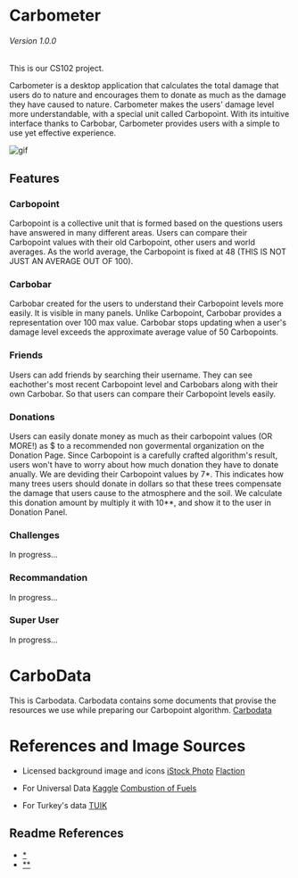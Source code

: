 # Carbometer 
###### Version 1.0.0
This is our CS102 project.

Carbometer is a desktop application that calculates the total damage that users do to nature and encourages them to donate as much as the damage they have caused to nature. Carbometer makes the users' damage level more understandable, with a special unit called Carbopoint. With its intuitive interface thanks to Carbobar, Carbometer provides users with a simple to use yet effective experience.

![gif](https://user-images.githubusercontent.com/72264947/103178442-da9c4980-4893-11eb-9e2f-43f4aea8c36e.gif)


## Features

### Carbopoint

Carbopoint is a collective unit that is formed based on the questions users have answered in many different areas. Users can compare their Carbopoint values with their old Carbopoint, other users and world averages.
As the world average, the Carbopoint is fixed at 48 (THIS IS NOT JUST AN AVERAGE OUT OF 100).

### Carbobar

Carbobar created for the users to understand their Carbopoint levels more easily. It is visible in many panels. Unlike Carbopoint, Carbobar provides a representation over 100 max value. Carbobar stops updating when a user's damage level exceeds the approximate average value of 50 Carbopoints.

### Friends 
Users can add friends by searching their username. They can see eachother's most recent Carbopoint level and Carbobars along with their own Carbobar. So that users can compare their Carbopoint levels easily.

### Donations
Users can easily donate money as much as their carbopoint values (OR MORE!) as $ to a recommended non govermental organization on the Donation Page. Since Carbopoint is a carefully crafted algorithm's result, users won't have to worry about how much donation they have to donate anually. We are deviding their Carbopoint values by 7*. This indicates how many trees users should donate in dollars so that these trees compensate the damage that users cause to the atmosphere and the soil. We calculate this donation amount by multiply it with 10**, and show it to the user in Donation Panel.

### Challenges 
In progress...

### Recommandation 
In progress...

### Super User 
In progress...

# CarboData
This is Carbodata. Carbodata contains some documents that provise the resources we use while preparing our Carbopoint algorithm. [Carbodata](https://1drv.ms/u/s!AnhrewFho4FHiGKq5luj7Iomz8jb?e=3ns5QT)

# References and Image Sources
* Licensed background image and icons 
[iStock Photo](https://www.istockphoto.com/tr/foto%C4%9Fraf/karbon-ayak-izi-sembol%C3%BC-ye%C5%9Fil-otlar%C4%B1n-yap%C4%B1lm%C4%B1%C5%9F-ye%C5%9Fil-enerji-kavram%C4%B1-gm871717404-145490015)
[Flaction](https://www.flaticon.com/)

* For Universal Data 
[Kaggle](https://www.kaggle.com/) 
[Combustion of Fuels](https://www.engineeringtoolbox.com/co2-emission-fuels-d_1085.html)

* For Turkey's data
[TUIK](https://www.tuik.gov.tr/) 

## Readme References
* [*](https://ythakker.medium.com/how-many-new-trees-would-it-take-to-offset-our-carbon-emissions-13c78ccb09ab)
* [**](https://onetreeplanted.org/blogs/stories/how-much-does-it-cost-to-plant-a-tree)

